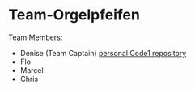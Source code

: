 # Team-Orgelpfeifen

Team Members:

- Denise (Team Captain) [personal Code1 repository](https://github.com/DeniseAlicia/Code1)
- Flo
- Marcel
- Chris

